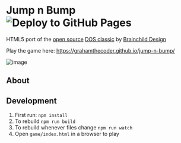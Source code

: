 # Jump n Bump ![Deploy to GitHub Pages](https://github.com/GrahamTheCoder/jump-n-bump/workflows/Deploy%20to%20GitHub%20Pages/badge.svg)

HTML5 port of the [open source](https://github.com/fschulze/jumpnbump) [DOS classic](https://icculus.org/jumpnbump/) by [Brainchild Design](http://www.bitbliss.com)

Play the game here: https://grahamthecoder.github.io/jump-n-bump/

![image](https://user-images.githubusercontent.com/2490482/74604912-8d1f4f80-50ba-11ea-8f66-f52eb0776077.png)

## About



## Development

1. First run: `npm install`
1. To rebuild `npm run build`
1. To rebuild whenever files change `npm run watch`
1. Open `game/index.html` in a browser to play

